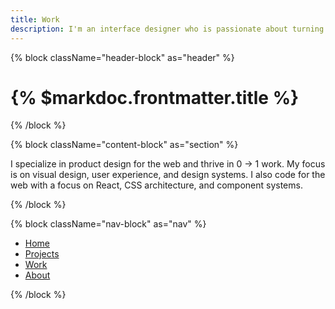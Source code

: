 ```yaml
---
title: Work
description: I'm an interface designer who is passionate about turning complex problems into simple and elegant solutions.
---
```


{% block className="header-block" as="header" %}
# {% $markdoc.frontmatter.title %}
{% /block %}

{% block className="content-block" as="section" %}

I specialize in product design for the web and thrive in 0 → 1 work. My focus is on visual design, user experience, and design systems. I also code for the web with a focus on React, CSS architecture, and component systems.

{% /block %}

{% block className="nav-block" as="nav" %}

- [Home](/)
- [Projects](/projects)
- [Work](/work)
- [About](/about)

{% /block %}
